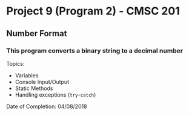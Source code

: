 # Project 9 (Program 2) - CMSC 201
## Number Format
### This program converts a binary string to a decimal number

Topics:
- Variables
- Console Input/Output
- Static Methods
- Handling exceptions (```try```-```catch```)

Date of Completion: 04/08/2018
